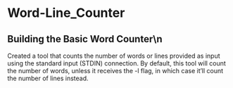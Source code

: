 # Word-Line_Counter
## Building the Basic Word Counter\n
Created a tool that counts the number of words or lines provided as input
using the standard input (STDIN) connection. By default, this tool will count
the number of words, unless it receives the -l flag, in which case it’ll count the
number of lines instead.
